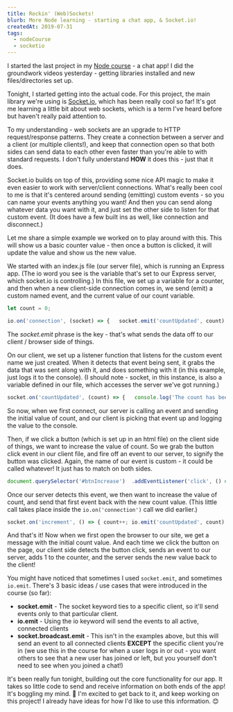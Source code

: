 ```yaml
---
title: Rockin' (Web)Sockets!
blurb: More Node learning - starting a chat app, & Socket.io!
createdAt: 2019-07-31 
tags:
  - nodeCourse
  - socketio
---
```

I started the last project in my [Node course](https://www.udemy.com/the-complete-nodejs-developer-course-2/) - a chat app! I did the groundwork videos yesterday - getting libraries installed and new files/directories set up.

Tonight, I started getting into the actual code. For this project, the main library we're using is [Socket.io](socket.io), which has been really cool so far! It's got me learning a little bit about web sockets, which is a term I've heard before but haven't really paid attention to.

To my understanding - web sockets are an upgrade to HTTP request/response patterns. They create a connection between a server and a client (or multiple clients!), and keep that connection open so that both sides can send data to each other even faster than you're able to with standard requests. I don't fully understand **HOW** it does this - just that it does.

Socket.io builds on top of this, providing some nice API magic to make it even easier to work with server/client connections. What's really been cool to me is that it's centered around sending (emitting) custom events - so you can name your events anything you want! And then you can send along whatever data you want with it, and just set the other side to listen for that custom event. (It does have a few built ins as well, like connection and disconnect.)

Let me share a simple example we worked on to play around with this. This will show us a basic counter value - then once a button is clicked, it will update the value and show us the new value.

We started with an index.js file (our server file), which is running an Express app. (The io word you see is the variable that's set to our Express server, which socket.io is controlling.) In this file, we set up a variable for a counter, and then when a new client-side connection comes in, we send (emit) a custom named event, and the current value of our count variable.

```js
let count = 0;
```

```js
io.on('connection', (socket) => {   socket.emit('countUpdated', count); })
```

The _socket.emit_ phrase is the key - that's what sends the data off to our client / browser side of things.

On our client, we set up a listener function that listens for the custom event name we just created. When it detects that event being sent, it grabs the data that was sent along with it, and does something with it (in this example, just logs it to the console). (I should note - socket, in this instance, is also a variable defined in our file, which accesses the server we've got running.)

```js
socket.on('countUpdated', (count) => {   console.log('The count has been updated!', count) })
```

So now, when we first connect, our server is calling an event and sending the initial value of count, and our client is picking that event up and logging the value to the console.

Then, if we click a button (which is set up in an html file) on the client side of things, we want to increase the value of count. So we grab the button click event in our client file, and fire off an event to our server, to signify the button was clicked. Again, the name of our event is custom - it could be called whatever! It just has to match on both sides.

```js
document.querySelector('#btnIncrease')  .addEventListener('click', () => {    socket.emit('increment') })
```

Once our server detects this event, we then want to increase the value of count, and send that first event back with the new count value. (This little call takes place inside the `io.on('connection')` call we did earlier.)

```js
socket.on('increment', () => { count++; io.emit('countUpdated', count) })
```

And that's it! Now when we first open the browser to our site, we get a message with the initial count value. And each time we click the button on the page, our client side detects the button click, sends an event to our server, adds 1 to the counter, and the server sends the new value back to the client!

You might have noticed that sometimes I used `socket.emit`, and sometimes `io.emit`. There's 3 basic ideas / use cases that were introduced in the course (so far):

* **socket.emit** - The socket keyword ties to a specific client, so it'll send events only to that particular client.
* **io.emit** - Using the io keyword will send the events to all active, connected clients
* **socket.broadcast.emit** - This isn't in the examples above, but this will send an event to all connected clients **EXCEPT** the specific client you're in (we use this in the course for when a user logs in or out - you want others to see that a new user has joined or left, but you yourself don't need to see when you joined a chat!)

It's been really fun tonight, building out the core functionality for our app. It takes so little code to send and receive information on both ends of the app! It's boggling my mind. 🤯 I'm excited to get back to it, and keep working on this project! I already have ideas for how I'd like to use this information. 😊
